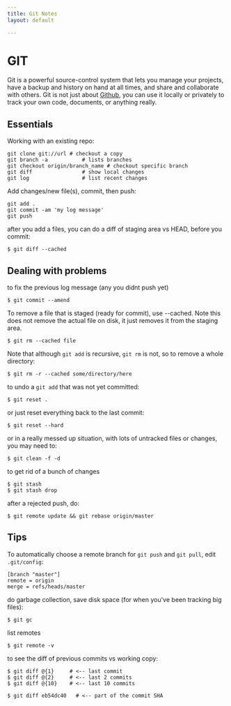 ```yaml
---
title: Git Notes
layout: default

---
```


# GIT

Git is a powerful source-control system that lets you manage your projects, have a backup and history on hand at all times, and share and collaborate with others. Git is not just about [Github](http://github.com), you can use it locally or privately to track your own code, documents, or anything really.

## Essentials

Working with an existing repo:

    git clone git://url	# checkout a copy
	git branch -a			# lists branches	
	git checkout origin/branch_name # checkout specific branch
	git diff				# show local changes
	git log					# list recent changes

Add changes/new file(s), commit, then push:

    git add .
    git commit -am 'my log message'
    git push

after you add a files, you can do a diff of staging area vs HEAD, before you commit:

	$ git diff --cached


## Dealing with problems

to fix the previous log message (any you didnt push yet)
	
	$ git commit --amend

To remove a file that is staged (ready for commit), use --cached. Note this does not remove the actual file on disk, it just removes it from the staging area.

	$ git rm --cached file

Note that although `git add` is recursive, `git rm` is not, so to remove a whole directory:

	$ git rm -r --cached some/directory/here

to undo a `git add` that was not yet committed:
	
	$ git reset .

or just reset everything back to the last commit:

	$ git reset --hard

or in a really messed up situation, with lots of untracked files or changes, you may need to:

    $ git clean -f -d

to get rid of a bunch of changes

	$ git stash
	$ git stash drop

after a rejected push, do:

	$ git remote update && git rebase origin/master

## Tips

To automatically choose a remote branch for `git push` and `git pull`, edit `.git/config`:

	[branch "master"]
	remote = origin
	merge = refs/heads/master

do garbage collection, save disk space (for when you've been tracking big files):

	$ git gc
	
list remotes

	$ git remote -v
	
to see the diff of previous commits vs working copy:

	$ git diff @{1}     # <-- last commit
	$ git diff @{2}     # <-- last 2 commits	
	$ git diff @{10}    # <-- last 10 commits	
	
	$ git diff eb54dc40   # <-- part of the commit SHA 
	
